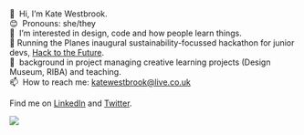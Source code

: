  <br />👋&nbsp; Hi, I’m Kate Westbrook.
  <br />😊&nbsp; Pronouns: she/they
 <br />👀&nbsp; I’m interested in design, code and how people learn things.
 <br />🌳 Running the Planes inaugural sustainability-focussed hackathon for junior devs, <a href="https://www.planes.studio/blog/hack-to-the-future-july-2022">Hack to the Future</a>.
 <br />💪&nbsp; background in project managing creative learning projects (Design Museum, RIBA) and teaching.
 <br />📫&nbsp; How to reach me: katewestbrook@live.co.uk
<p> Find me on <a href="https://www.linkedin.com/in/katewestbrook/">LinkedIn</a> and <a href="https://twitter.com/codegoggles">Twitter</a>.
</p><img src="https://www.codewars.com/users/kate-lab/badges/small"/>
